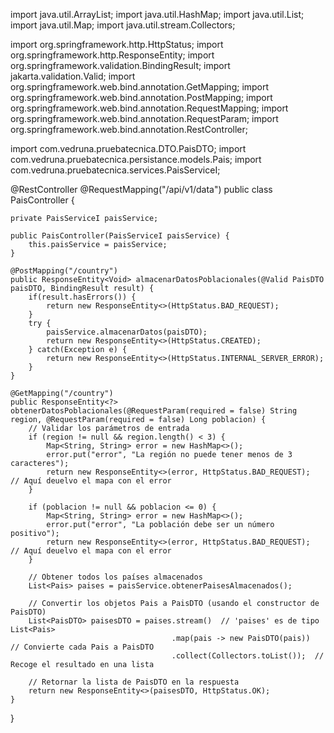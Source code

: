 import java.util.ArrayList;
import java.util.HashMap;
import java.util.List;
import java.util.Map;
import java.util.stream.Collectors;

import org.springframework.http.HttpStatus;
import org.springframework.http.ResponseEntity;
import org.springframework.validation.BindingResult;
import jakarta.validation.Valid;
import org.springframework.web.bind.annotation.GetMapping;
import org.springframework.web.bind.annotation.PostMapping;
import org.springframework.web.bind.annotation.RequestMapping;
import org.springframework.web.bind.annotation.RequestParam;
import org.springframework.web.bind.annotation.RestController;

import com.vedruna.pruebatecnica.DTO.PaisDTO;
import com.vedruna.pruebatecnica.persistance.models.Pais;
import com.vedruna.pruebatecnica.services.PaisServiceI;

@RestController
@RequestMapping("/api/v1/data")
public class PaisController {

    private PaisServiceI paisService;

    public PaisController(PaisServiceI paisService) {
        this.paisService = paisService;
    }
    
    @PostMapping("/country")
    public ResponseEntity<Void> almacenarDatosPoblacionales(@Valid PaisDTO paisDTO, BindingResult result) {
        if(result.hasErrors()) {
            return new ResponseEntity<>(HttpStatus.BAD_REQUEST);
        }
        try {
            paisService.almacenarDatos(paisDTO);
            return new ResponseEntity<>(HttpStatus.CREATED);
        } catch(Exception e) {
            return new ResponseEntity<>(HttpStatus.INTERNAL_SERVER_ERROR);
        }
    }

    @GetMapping("/country")
    public ResponseEntity<?> obtenerDatosPoblacionales(@RequestParam(required = false) String region, @RequestParam(required = false) Long poblacion) {
        // Validar los parámetros de entrada
        if (region != null && region.length() < 3) {
            Map<String, String> error = new HashMap<>();
            error.put("error", "La región no puede tener menos de 3 caracteres");
            return new ResponseEntity<>(error, HttpStatus.BAD_REQUEST);  // Aquí deuelvo el mapa con el error
        }

        if (poblacion != null && poblacion <= 0) {
            Map<String, String> error = new HashMap<>();
            error.put("error", "La población debe ser un número positivo");
            return new ResponseEntity<>(error, HttpStatus.BAD_REQUEST);  // Aquí deuelvo el mapa con el error
        }

        // Obtener todos los países almacenados
        List<Pais> paises = paisService.obtenerPaisesAlmacenados();

        // Convertir los objetos Pais a PaisDTO (usando el constructor de PaisDTO)
        List<PaisDTO> paisesDTO = paises.stream()  // 'paises' es de tipo List<Pais>
                                        .map(pais -> new PaisDTO(pais))  // Convierte cada Pais a PaisDTO
                                        .collect(Collectors.toList());  // Recoge el resultado en una lista

        // Retornar la lista de PaisDTO en la respuesta
        return new ResponseEntity<>(paisesDTO, HttpStatus.OK);
    }

}